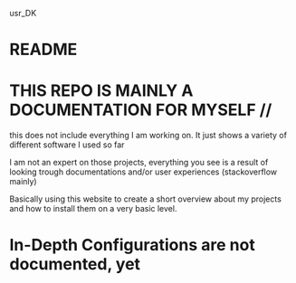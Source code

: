 usr_DK

# README
# THIS REPO IS MAINLY A DOCUMENTATION FOR MYSELF //

this does not include everything I am working on. It just shows a variety of different software I used so far

I am not an expert on those projects, everything you see is a result of looking trough documentations and/or user experiences (stackoverflow mainly)

Basically using this website to create a short overview about my projects and how to install them on a very basic level. 

# In-Depth Configurations are not documented, yet
